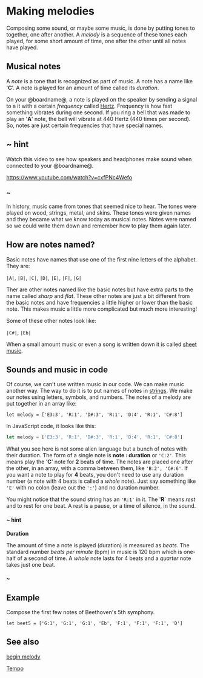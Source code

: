# Making melodies

Composing some sound, or maybe some music, is done by putting tones to together, one after another. A _melody_ is a sequence of these tones each played, for some short amount of time, one after the other until all notes have played.

## Musical notes

A _note_ is a tone that is recognized as part of music. A note has a name like '**C**'. A note is played for an amount of time called its _duration_. 

On your @boardname@, a note is played on the speaker by sending a signal to a it with a certain _frequency_ called [Hertz](http://wikipedia.org/Hertz). Frequency is how fast something vibrates during one second. If you ring a bell that was made to play an '**A**' note, the bell will vibrate at 440 Hertz (440 times per second). So, notes are just certain frequencies that have special names.

## ~ hint

Watch this video to see how speakers and headphones make sound when connected to your @boardname@.

https://www.youtube.com/watch?v=cxfPNc4Wefo

### ~

In history, music came from tones that seemed nice to hear. The tones were played on wood, strings, metal, and skins. These tones were given names and they became what we know today as musical notes. Notes were named so we could write them down and remember how to play them again later.

## How are notes named?

Basic notes have names that use one of the first nine letters of the alphabet. They are:

``|A|``, ``|B|``, ``|C|``, ``|D|``, ``|E|``, ``|F|``, ``|G|``

Ther are other notes named like the basic notes but have extra parts to the name called _sharp_ and _flat_. These other notes are just a bit different from the basic notes and have frequencies a little higher or lower than the basic note. This makes music a little more complicated but much more interesting!

Some of these other notes look like:

``|C#|``, ``|Eb|``

When a small amount music or even a song is written down it is called [sheet music](https://wikipedia.org/wiki/Sheet_music).

## Sounds and music in code

Of course, we can't use written music in our code. We can make music another way. The way to do it is to put names of notes in [strings](/types/string). We make our notes using letters, symbols, and numbers. The notes of a melody are put together in an array like:

```block
let melody = ['E3:3', 'R:1', 'D#:3', 'R:1', 'D:4', 'R:1', 'C#:8']
```

In JavaScript code, it looks like this:

```typescript
let melody = ['E3:3', 'R:1', 'D#:3', 'R:1', 'D:4', 'R:1', 'C#:8']
```

What you see here is not some alien language but a bunch of notes with their duration. The form of a single note is **note : duration** or ``'C:2'``. This means play the '**C**' note for **2** beats of time. The notes are placed one after the other, in an array, with a comma between them, like ``'B:2', 'C#:6'``. If you want a note to play for **4** beats, you don't need to use any duration number (a note with 4 beats is called a _whole_ note). Just say something like ``'E'`` with no colon (leave out the ``':'``) and no duration number.

You might notice that the sound string has an ``'R:1'`` in it. The '**R**` means _rest_ and to rest for one beat. A rest is a pause, or a time of silence, in the sound.


#### ~ hint

**Duration**

The amount of time a note is played (duration) is measured as _beats_. The standard number _beats per minute_ (bpm) in music is 120 bpm which is one-half of a second of time. A _whole_ note lasts for 4 beats and a _quarter_ note takes just one beat.

#### ~

## Example

Compose the first few notes of Beethoven's 5th symphony.

```blocks
let beet5 = ['G:1', 'G:1', 'G:1', 'Eb', 'F:1', 'F:1', 'F:1', 'D']
```

## See also

[begin melody](/reference/music/begin-melody)

[Tempo](https://wikipedia.org/wiki/Tempo)
